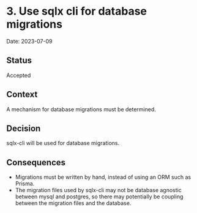 # 3. Use sqlx cli for database migrations

Date: 2023-07-09

## Status

Accepted

## Context

A mechanism for database migrations must be determined.

## Decision

sqlx-cli will be used for database migrations.

## Consequences

- Migrations must be written by hand, instead of using an ORM such as Prisma.
- The migration files used by sqlx-cli may not be database agnostic between mysql and postgres, so there may potentially be coupling between the migration files and the database.

